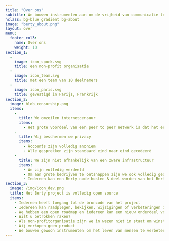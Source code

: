 ```yaml
---
title: "Over ons"
subtitle: We bouwen instrumenten aan om de vrijheid van communicatie te vergroten
hclass: bg-blue gradient bg-about
image: "berty_about.png"
layout: over
menu:
  footer_col3:
    name: Over ons
    weight: 10
section_1:
  - 
    image: icon_spock.svg
    title: een non-profit organisatie
  - 
    image: icon_team.svg
    title: met een team van 10 deelnemers
  - 
    image: icon_paris.svg
    title: gevestigd in Parijs, Frankrijk
section_2:
  image: blob_censorship.png
  items:
    - 
      title: We omzeilen internetcensuur
      items:
        - Het grote voordeel van een peer to peer netwerk is dat het erg moeilijk is om te voorkomen dat het zich verspreidt
    - 
      title: Wij beschermen uw privacy
      items:
        - Accounts zijn volledig anoniem
        - Alle gesprekken zijn standaard eind naar eind gecodeerd
    - 
      title: We zijn niet afhankelijk van een zware infrastructuur
      items:
        - We zijn volledig verdeeld
        - Om aan grote bedrijven te ontsnappen zijn we ook volledig gedecentraliseerd
        - Iedereen kan een Berty node hosten & deel worden van het Berty Netwerk
section_3:
  image: /img/icon_dev.png
  title: Het Berty project is volledig open source
  items:
    - Iedereen heeft toegang tot de broncode van het project
    - Iedereen kan raadplegen, bekijken, wijzigingen of verbeteringen indienen, een bug melden, een beveiligingscontrole uitvoeren...
    - We hebben een open roadmap en iedereen kan een nieuw onderdeel voorstellen
    - Wilt u betrokken raken?
    - Als non-profitorganisatie zijn we in wezen niet in staat om winst te maken
    - Wij verkopen geen product
    - We bouwen gewoon instrumenten om het leven van mensen te verbeteren
---
```


